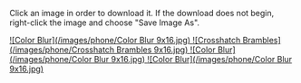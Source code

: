 Click an image in order to download it. If the download does not begin, right-click the image and choose "Save Image As". 

<a download="Color Blur 9x16.jpg" href="./images/phone/Color Blur 9x16.jpg" title="Color Blur">
![Color Blur](/images/phone/Color Blur 9x16.jpg)
</a>
<a download="Crosshatch Brambles 9x16.jpg" href="./images/phone/Crosshatch Brambles 9x16.jpg" title="Crosshatch Brambles">
![Crosshatch Brambles](/images/phone/Crosshatch Brambles 9x16.jpg)
</a>
<a download="Color Blur 9x16.jpg" href="./images/phone/Color Blur 9x16.jpg" title="Logo title">
![Color Blur](/images/phone/Color Blur 9x16.jpg)
</a>
<a download="Color Blur 9x16.jpg" href="./images/phone/Color Blur 9x16.jpg" title="Logo title">
![Color Blur](/images/phone/Color Blur 9x16.jpg)
</a>

